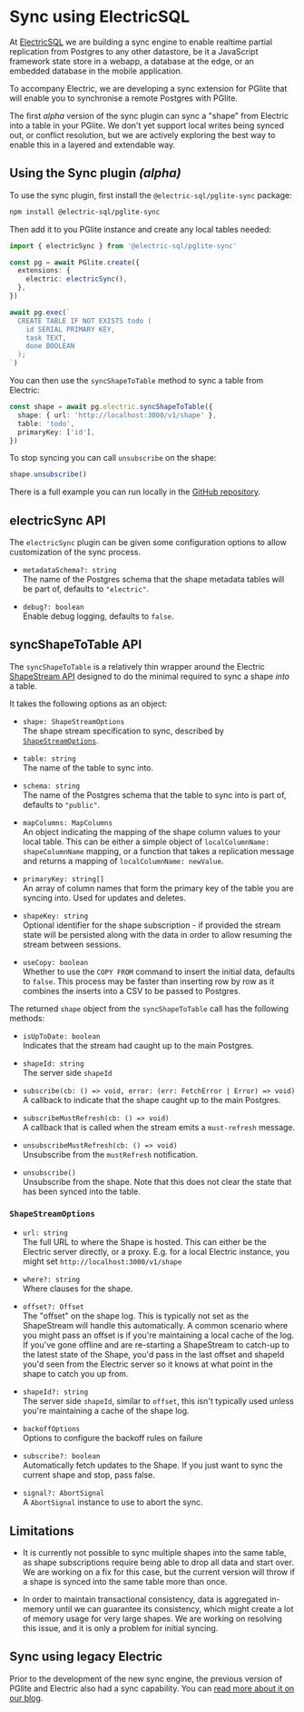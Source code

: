 # Sync using ElectricSQL

At [ElectricSQL](https://electric-sql.com/) we are building a sync engine to enable realtime partial replication from Postgres to any other datastore, be it a JavaScript framework state store in a webapp, a database at the edge, or an embedded database in the mobile application.

To accompany Electric, we are developing a sync extension for PGlite that will enable you to synchronise a remote Postgres with PGlite.

The first _alpha_ version of the sync plugin can sync a "shape" from Electric into a table in your PGlite. We don't yet support local writes being synced out, or conflict resolution, but we are actively exploring the best way to enable this in a layered and extendable way.

## Using the Sync plugin _(alpha)_

To use the sync plugin, first install the `@electric-sql/pglite-sync` package:

```sh
npm install @electric-sql/pglite-sync
```

Then add it to you PGlite instance and create any local tables needed:

```ts
import { electricSync } from '@electric-sql/pglite-sync'

const pg = await PGlite.create({
  extensions: {
    electric: electricSync(),
  },
})

await pg.exec(`
  CREATE TABLE IF NOT EXISTS todo (
    id SERIAL PRIMARY KEY,
    task TEXT,
    done BOOLEAN
  );
`)
```

You can then use the `syncShapeToTable` method to sync a table from Electric:

```ts
const shape = await pg.electric.syncShapeToTable({
  shape: { url: 'http://localhost:3000/v1/shape' },
  table: 'todo',
  primaryKey: ['id'],
})
```

To stop syncing you can call `unsubscribe` on the shape:

```ts
shape.unsubscribe()
```

There is a full example you can run locally in the [GitHub repository](https://github.com/electric-sql/pglite/tree/main/packages/pglite-sync/example).

## electricSync API

The `electricSync` plugin can be given some configuration options to allow customization of the sync process.

- `metadataSchema?: string`<br>
  The name of the Postgres schema that the shape metadata tables will be part of, defaults to `"electric"`.

- `debug?: boolean`<br>
  Enable debug logging, defaults to `false`.

## syncShapeToTable API

The `syncShapeToTable` is a relatively thin wrapper around the Electric [ShapeStream API](https://next.electric-sql.com/api/clients/typescript#shapestream) designed to do the minimal required to sync a shape _into_ a table.

It takes the following options as an object:

- `shape: ShapeStreamOptions`<br>
  The shape stream specification to sync, described by [`ShapeStreamOptions`](#shapestreamoptions).

- `table: string`<br>
  The name of the table to sync into.

- `schema: string`<br>
  The name of the Postgres schema that the table to sync into is part of, defaults to `"public"`.

- `mapColumns: MapColumns`<br>
  An object indicating the mapping of the shape column values to your local table. This can be either a simple object of `localColumnName: shapeColumnName` mapping, or a function that takes a replication message and returns a mapping of `localColumnName: newValue`.

- `primaryKey: string[]`<br>
  An array of column names that form the primary key of the table you are syncing into. Used for updates and deletes.

- `shapeKey: string`<br>
  Optional identifier for the shape subscription - if provided the stream state will be persisted along with the data in order to allow resuming the stream between sessions.

- `useCopy: boolean`<br>
  Whether to use the `COPY FROM` command to insert the initial data, defaults to `false`. This process may be faster than inserting row by row as it combines the inserts into a CSV to be passed to Postgres.

The returned `shape` object from the `syncShapeToTable` call has the following methods:

- `isUpToDate: boolean`<br>
  Indicates that the stream had caught up to the main Postgres.

- `shapeId: string`<br>
  The server side `shapeId`

- `subscribe(cb: () => void, error: (err: FetchError | Error) => void)`<br>
  A callback to indicate that the shape caught up to the main Postgres.

- `subscribeMustRefresh(cb: () => void)`<br>
  A callback that is called when the stream emits a `must-refresh` message.

- `unsubscribeMustRefresh(cb: () => void)`<br>
  Unsubscribe from the `mustRefresh` notification.

- `unsubscribe()`<br>
  Unsubscribe from the shape. Note that this does not clear the state that has been synced into the table.

### `ShapeStreamOptions`

- `url: string`<br>
  The full URL to where the Shape is hosted. This can either be the Electric server directly, or a proxy. E.g. for a local Electric instance, you might set `http://localhost:3000/v1/shape`

- `where?: string`<br>
  Where clauses for the shape.

- `offset?: Offset`<br>
  The "offset" on the shape log. This is typically not set as the ShapeStream will handle this automatically. A common scenario where you might pass an offset is if you're maintaining a local cache of the log. If you've gone offline and are re-starting a ShapeStream to catch-up to the latest state of the Shape, you'd pass in the last offset and shapeId you'd seen from the Electric server so it knows at what point in the shape to catch you up from.

- `shapeId?: string`<br>
  The server side `shapeId`, similar to `offset`, this isn't typically used unless you're maintaining a cache of the shape log.

- `backoffOptions`<br>
  Options to configure the backoff rules on failure

- `subscribe?: boolean`<br>
  Automatically fetch updates to the Shape. If you just want to sync the current shape and stop, pass false.

- `signal?: AbortSignal`<br>
  A `AbortSignal` instance to use to abort the sync.

## Limitations

- It is currently not possible to sync multiple shapes into the same table, as shape subscriptions require being able to drop all data and start over. We are working on a fix for this case, but the current version will throw if a shape is synced into the same table more than once.

- In order to maintain transactional consistency, data is aggregated in-memory until we can guarantee its consistency, which might create a lot of memory usage for very large shapes. We are working on resolving this issue, and it is only a problem for initial syncing.

## Sync using legacy Electric

Prior to the development of the new sync engine, the previous version of PGlite and Electric also had a sync capability. You can [read more about it on our blog](https://electric-sql.com/blog/2024/05/14/electricsql-postgres-client-support).
